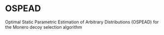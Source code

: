 # OSPEAD
Optimal Static Parametric Estimation of Arbitrary Distributions (OSPEAD) for the Monero decoy selection algorithm
